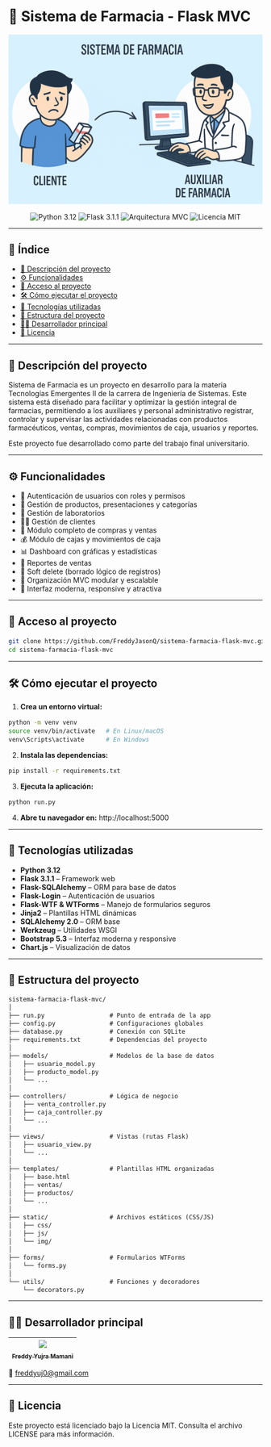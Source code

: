 # 💊 Sistema de Farmacia - Flask MVC

<p align="center">
  <img src="docs/portada.png" alt="Portada del proyecto" width="600"/>
</p>

<p align="center">
  <img src="https://img.shields.io/badge/python-3.12-blue" alt="Python 3.12"/>
  <img src="https://img.shields.io/badge/flask-3.1.1-lightgrey" alt="Flask 3.1.1"/>
  <img src="https://img.shields.io/badge/arquitectura-MVC-orange" alt="Arquitectura MVC"/>
  <img src="https://img.shields.io/github/license/FreddyJasonQ/sistema-farmacia-flask-mvc" alt="Licencia MIT"/>
</p>

---

## 📑 Índice

- [📖 Descripción del proyecto](#-descripción-del-proyecto)
- [⚙️ Funcionalidades](#️-funcionalidades)
- [📁 Acceso al proyecto](#-acceso-al-proyecto)
- [🛠️ Cómo ejecutar el proyecto](#️-cómo-ejecutar-el-proyecto)
- [🧰 Tecnologías utilizadas](#-tecnologías-utilizadas)
- [📂 Estructura del proyecto](#-estructura-del-proyecto)
- [👨‍💻 Desarrollador principal](#-desarrollador-principal)
- [📄 Licencia](#-licencia)

---

## 📖 Descripción del proyecto

Sistema de Farmacia es un proyecto en desarrollo para la materia Tecnologías Emergentes II de la carrera de Ingeniería de Sistemas.
Este sistema está diseñado para facilitar y optimizar la gestión integral de farmacias, permitiendo a los auxiliares y personal administrativo registrar, controlar y supervisar las actividades relacionadas con productos farmacéuticos, ventas, compras, movimientos de caja, usuarios y reportes.

Este proyecto fue desarrollado como parte del trabajo final universitario.

---

## ⚙️ Funcionalidades

- 🔐 Autenticación de usuarios con roles y permisos
- 🧾 Gestión de productos, presentaciones y categorías
- 🧪 Gestión de laboratorios
- 🧑‍⚕️ Gestión de clientes
- 🛒 Módulo completo de compras y ventas
- 💰 Módulo de cajas y movimientos de caja
- 📊 Dashboard con gráficas y estadísticas
- 📄 Reportes de ventas
- 📂 Soft delete (borrado lógico de registros)
- 📁 Organización MVC modular y escalable
- 🎨 Interfaz moderna, responsive y atractiva

---

## 📁 Acceso al proyecto

```bash
git clone https://github.com/FreddyJasonQ/sistema-farmacia-flask-mvc.git
cd sistema-farmacia-flask-mvc
```

---

## 🛠️ Cómo ejecutar el proyecto

1. **Crea un entorno virtual:**

```bash
python -m venv venv
source venv/bin/activate   # En Linux/macOS
venv\Scripts\activate      # En Windows
```

2. **Instala las dependencias:**

```bash
pip install -r requirements.txt
```

3. **Ejecuta la aplicación:**

```bash
python run.py
```

4. **Abre tu navegador en:** http://localhost:5000

---

## 🧰 Tecnologías utilizadas

- **Python 3.12**
- **Flask 3.1.1** – Framework web
- **Flask-SQLAlchemy** – ORM para base de datos
- **Flask-Login** – Autenticación de usuarios
- **Flask-WTF & WTForms** – Manejo de formularios seguros
- **Jinja2** – Plantillas HTML dinámicas
- **SQLAlchemy 2.0** – ORM base
- **Werkzeug** – Utilidades WSGI
- **Bootstrap 5.3** – Interfaz moderna y responsive
- **Chart.js** – Visualización de datos

---

## 📂 Estructura del proyecto

```
sistema-farmacia-flask-mvc/
│
├── run.py                  # Punto de entrada de la app
├── config.py               # Configuraciones globales
├── database.py             # Conexión con SQLite
├── requirements.txt        # Dependencias del proyecto
│
├── models/                 # Modelos de la base de datos
│   ├── usuario_model.py
│   ├── producto_model.py
│   └── ...
│
├── controllers/            # Lógica de negocio
│   ├── venta_controller.py
│   ├── caja_controller.py
│   └── ...
│
├── views/                  # Vistas (rutas Flask)
│   ├── usuario_view.py
│   └── ...
│
├── templates/              # Plantillas HTML organizadas
│   ├── base.html
│   ├── ventas/
│   ├── productos/
│   └── ...
│
├── static/                 # Archivos estáticos (CSS/JS)
│   ├── css/
│   ├── js/
│   └── img/
│
├── forms/                  # Formularios WTForms
│   └── forms.py
│
└── utils/                  # Funciones y decoradores
    └── decorators.py
```

---

## 👨‍💻 Desarrollador principal

| [<img src="https://cdn-icons-png.flaticon.com/512/1053/1053244.png" width="115"><br><sub>Freddy Yujra Mamani</sub>](https://github.com/FreddyJasonQ) |
| :---: |

📧 freddyuj0@gmail.com

---

## 📄 Licencia

Este proyecto está licenciado bajo la Licencia MIT. Consulta el archivo LICENSE para más información.
